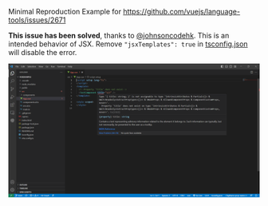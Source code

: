 Minimal Reproduction Example for https://github.com/vuejs/language-tools/issues/2671

**This issue has been solved**, thanks to [@johnsoncodehk](https://github.com/johnsoncodehk). This is an intended behavior of JSX. Remove `"jsxTemplates": true` in [tsconfig.json](/tsconfig.json) will disable the error.

![screenshot](/images/screenshot.png)
